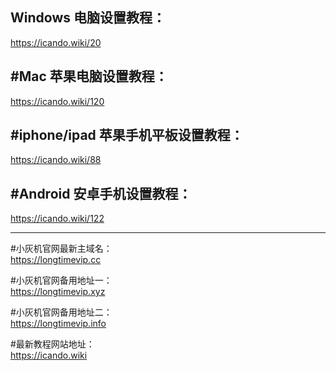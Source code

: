 
Windows 电脑设置教程：
-
https://icando.wiki/20

#Mac 苹果电脑设置教程：  
-
https://icando.wiki/120

#iphone/ipad 苹果手机平板设置教程：
-
https://icando.wiki/88

#Android 安卓手机设置教程：  
-
https://icando.wiki/122


---


#小灰机官网最新主域名：  
https://longtimevip.cc

#小灰机官网备用地址一：  
https://longtimevip.xyz

#小灰机官网备用地址二：  
https://longtimevip.info


#最新教程网站地址：  
https://icando.wiki
